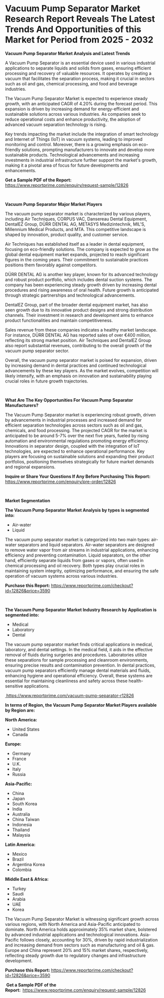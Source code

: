 <p><h1>Vacuum Pump Separator Market Research Report Reveals The Latest Trends And Opportunities of this Market for Period from 2025 - 2032</h1></p><p><strong>Vacuum Pump Separator Market Analysis and Latest Trends</strong></p>
<p><p>A Vacuum Pump Separator is an essential device used in various industrial applications to separate liquids and solids from gases, ensuring efficient processing and recovery of valuable resources. It operates by creating a vacuum that facilitates the separation process, making it crucial in sectors such as oil and gas, chemical processing, and food and beverage industries.</p><p>The Vacuum Pump Separator Market is expected to experience steady growth, with an anticipated CAGR of 4.20% during the forecast period. This expansion is driven by increasing demand for energy-efficient and sustainable solutions across various industries. As companies seek to reduce operational costs and enhance productivity, the adoption of advanced vacuum separation technology is rising.</p><p>Key trends impacting the market include the integration of smart technology and Internet of Things (IoT) in vacuum systems, leading to improved monitoring and control. Moreover, there is a growing emphasis on eco-friendly solutions, prompting manufacturers to innovate and develop more sustainable products. Technological advancements and increasing investments in industrial infrastructure further support the market's growth, making it a pivotal area of focus for future developments and enhancements.</p></p>
<p><strong>Get a Sample PDF of the Report:&nbsp;</strong> <a href="https://www.reportprime.com/enquiry/request-sample/12826?utm_campaign=4542&utm_medium=2&utm_source=Github&utm_content=ia&utm_term=17052025&utm_id=vacuum-pump-separator">https://www.reportprime.com/enquiry/request-sample/12826</a></p>
<p>&nbsp;</p>
<p><strong>Vacuum Pump Separator Major Market Players</strong></p>
<p><p>The vacuum pump separator market is characterized by various players, including Air Techniques, CORPUS VAC, Dansereau Dental Equipment, DentalEZ Group, DÜRR DENTAL AG, METASYS Medizintechnik, MIL'S, Millennium Medical Products, and MTA. This competitive landscape is shaped by innovation, product quality, and customer service.</p><p>Air Techniques has established itself as a leader in dental equipment, focusing on eco-friendly solutions. The company is expected to grow as the global dental equipment market expands, projected to reach significant figures in the coming years. Their commitment to sustainable practices positions them favorably against competitors.</p><p>DÜRR DENTAL AG is another key player, known for its advanced technology and robust product portfolio, which includes dental suction systems. The company has been experiencing steady growth driven by increasing dental procedures and rising awareness of oral health. Future growth is anticipated through strategic partnerships and technological advancements.</p><p>DentalEZ Group, part of the broader dental equipment market, has also seen growth due to its innovative product designs and strong distribution channels. Their investment in research and development aims to enhance product functionalities and maintain competitiveness.</p><p>Sales revenue from these companies indicates a healthy market landscape. For instance, DÜRR DENTAL AG has reported sales of over €400 million, reflecting its strong market position. Air Techniques and DentalEZ Group also report substantial revenues, contributing to the overall growth of the vacuum pump separator sector.</p><p>Overall, the vacuum pump separator market is poised for expansion, driven by increasing demand in dental practices and continued technological advancements by these key players. As the market evolves, competition will likely intensify, with an emphasis on innovation and sustainability playing crucial roles in future growth trajectories.</p></p>
<p>&nbsp;</p>
<p><strong>What Are The Key Opportunities For Vacuum Pump Separator Manufacturers?</strong></p>
<p><p>The Vacuum Pump Separator market is experiencing robust growth, driven by advancements in industrial processes and increased demand for efficient separation technologies across sectors such as oil and gas, chemicals, and food processing. The projected CAGR for the market is anticipated to be around 5-7% over the next five years, fueled by rising automation and environmental regulations promoting energy efficiency. Innovations in separator design, coupled with the integration of IoT technologies, are expected to enhance operational performance. Key players are focusing on sustainable solutions and expanding their product portfolios, positioning themselves strategically for future market demands and regional expansions.</p></p>
<p><strong>Inquire or Share Your Questions If Any Before Purchasing This Report:</strong> <a href="https://www.reportprime.com/enquiry/pre-order/12826?utm_campaign=4542&utm_medium=2&utm_source=Github&utm_content=ia&utm_term=17052025&utm_id=vacuum-pump-separator">https://www.reportprime.com/enquiry/pre-order/12826</a></p>
<p>&nbsp;</p>
<p><strong>Market Segmentation</strong></p>
<p><strong>The Vacuum Pump Separator Market Analysis by types is segmented into:</strong></p>
<p><ul><li>Air-water</li><li>Liquid</li></ul></p>
<p><p>The vacuum pump separator market is categorized into two main types: air-water separators and liquid separators. Air-water separators are designed to remove water vapor from air streams in industrial applications, enhancing efficiency and preventing contamination. Liquid separators, on the other hand, efficiently separate liquids from gases or vapors, often used in chemical processing and oil recovery. Both types play crucial roles in maintaining system integrity, optimizing performance, and ensuring the safe operation of vacuum systems across various industries.</p></p>
<p><strong>Purchase this Report:&nbsp;</strong><a href="https://www.reportprime.com/checkout?id=12826&price=3590&utm_campaign=4542&utm_medium=2&utm_source=Github&utm_content=ia&utm_term=17052025&utm_id=vacuum-pump-separator">https://www.reportprime.com/checkout?id=12826&price=3590</a></p>
<p>&nbsp;</p>
<p><strong>The Vacuum Pump Separator Market Industry Research by Application is segmented into:</strong></p>
<p><ul><li>Medical</li><li>Laboratory</li><li>Dental</li></ul></p>
<p><p>The vacuum pump separator market finds critical applications in medical, laboratory, and dental settings. In the medical field, it aids in the effective removal of fluids during surgeries and procedures. Laboratories utilize these separations for sample processing and cleanroom environments, ensuring precise results and contamination prevention. In dental practices, vacuum pump separators efficiently manage dental materials and fluids, enhancing hygiene and operational efficiency. Overall, these systems are essential for maintaining cleanliness and safety across these health-sensitive applications.</p></p>
<p><a href="https://www.reportprime.com/vacuum-pump-separator-r12826?utm_campaign=4542&utm_medium=2&utm_source=Github&utm_content=ia&utm_term=17052025&utm_id=vacuum-pump-separator">&nbsp;https://www.reportprime.com/vacuum-pump-separator-r12826</a></p>
<p><strong>In terms of Region, the Vacuum Pump Separator Market Players available by Region are:</strong></p>
<p>
    <p> <strong> North America: </strong>
        <ul>
            <li>United States</li>
            <li>Canada</li>
        </ul>
        </p> 
    <p> <strong> Europe: </strong>
        <ul>
            <li>Germany</li>
            <li>France</li>
            <li>U.K.</li>
            <li>Italy</li>
            <li>Russia</li>
        </ul>
        </p> 
    <p> <strong> Asia-Pacific: </strong>
        <ul>
            <li>China</li>
            <li>Japan</li>
            <li>South Korea</li>
            <li>India</li>
            <li>Australia</li>
            <li>China Taiwan</li>
            <li>Indonesia</li>
            <li>Thailand</li>
            <li>Malaysia</li>
        </ul>
        </p> 
    <p> <strong> Latin America: </strong>
        <ul>
            <li>Mexico</li>
            <li>Brazil</li>
            <li>Argentina Korea</li>
            <li>Colombia</li>
        </ul>
        </p> 
    <p> <strong> Middle East & Africa: </strong>
        <ul>
            <li>Turkey</li>
            <li>Saudi</li>
            <li>Arabia</li>
            <li>UAE</li>
            <li>Korea</li>
        </ul>
    </p>
    </p>
<p><p>The Vacuum Pump Separator Market is witnessing significant growth across various regions, with North America and Asia-Pacific anticipated to dominate. North America holds approximately 35% market share, bolstered by advanced industrial applications and technological innovations. Asia-Pacific follows closely, accounting for 30%, driven by rapid industrialization and increasing demand from sectors such as manufacturing and oil & gas. Europe and China represent 20% and 15% market shares, respectively, reflecting steady growth due to regulatory changes and infrastructure development.</p></p>
<p><strong>Purchase this Report: </strong><a href="https://www.reportprime.com/checkout?id=12826&price=3590&utm_campaign=4542&utm_medium=2&utm_source=Github&utm_content=ia&utm_term=17052025&utm_id=vacuum-pump-separator">https://www.reportprime.com/checkout?id=12826&price=3590</a></p>
<p>&nbsp;<strong>Get a Sample PDF of the Report:&nbsp;&nbsp;</strong><a href="https://www.reportprime.com/enquiry/request-sample/12826?utm_campaign=4542&utm_medium=2&utm_source=Github&utm_content=ia&utm_term=17052025&utm_id=vacuum-pump-separator">https://www.reportprime.com/enquiry/request-sample/12826</a></p>
<p><strong></strong></p>
<p><p></p><p></p><p></p></p>